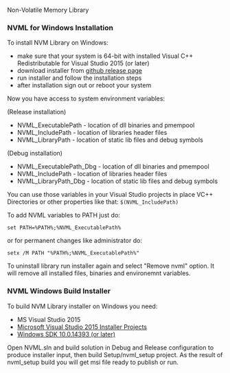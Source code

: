 Non-Volatile Memory Library

### NVML for Windows Installation ###

To install NVM Library on Windows:
* make sure that your system is 64-bit with installed
Visual C++ Redistributable for Visual Studio 2015 (or later)
* download installer from [github release page](https://github.com/pmem/nvml/releases)
* run installer and follow the installation steps
* after installation sign out or reboot your system

Now you have access to system environment variables:

(Release installation)
* NVML_ExecutablePath - location of dll binaries and pmempool
* NVML_IncludePath - location of libraries header files
* NVML_LibraryPath - location of static lib files and debug symbols

(Debug installation)
* NVML_ExecutablePath_Dbg - location of dll binaries and pmempool
* NVML_IncludePath - location of libraries header files
* NVML_LibraryPath_Dbg - location of static lib files and debug symbols

You can use those variables in your Visual Studio projects
in place VC++ Directories or other properties like that:
`$(NVML_IncludePath)`

To add NVML variables to PATH just do:

```
set PATH=%PATH%;%NVML_ExecutablePath%
```

or for permanent changes like administrator do:

```
setx /M PATH "%PATH%;%NVML_ExecutablePath%"
```

To uninstall library run installer again and select "Remove nvml" option.
It will remove all installed files, binaries and environemnt variables.

### NVML Windows Build Installer ###

To build NVM Library installer on Windows you need:

* MS Visual Studio 2015
* [Microsoft Visual Studio 2015 Installer Projects](https://marketplace.visualstudio.com/items?itemName=VisualStudioProductTeam.MicrosoftVisualStudio2015InstallerProjects)
* [Windows SDK 10.0.14393 (or later)](https://developer.microsoft.com/en-US/windows/downloads)

Open NVML.sln and build solution in Debug and Release configuration to
produce installer input, then build Setup/nvml_setup project.
As the result of nvml_setup build you will get msi file ready to publish or run.
